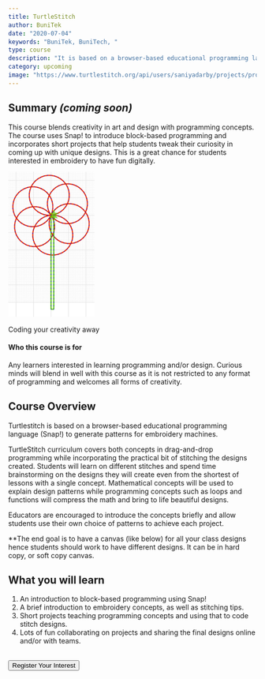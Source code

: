 ```yaml
---
title: TurtleStitch
author: BuniTek
date: "2020-07-04"
keywords: "BuniTek, BuniTech, "
type: course
description: "It is based on a browser-based educational programming language to generate patterns for embroidery machines."
category: upcoming
image: "https://www.turtlestitch.org/api/users/saniyadarby/projects/project/thumblink"
---
```

<div class ="markdown__content">
<h2 class='markdown__section'> <span class="test">Summary <i>(coming soon)</i></span> </h2>
  <p class="markdown_paragraph ">
    This course blends creativity in art and design with programming concepts. The course uses Snap! to introduce block-based programming and incorporates short projects that help students tweak their curiosity in coming up with unique designs.
    This is a great chance for students interested in embroidery to have fun digitally.
  </p>

  <img class="markdown__image" src="../../assets/images/courses/turtle-1.png" />
  <p class ="markdown__caption">Coding your creativity away </p>


  <h4 class="markdown__sub-section"> <span>Who this course is for</span> </h4>
    <p class="markdown_paragraph">
     Any learners interested in learning programming and/or design. Curious minds will blend in well with this course as it is not restricted to any format of programming and welcomes all forms of creativity.
    </p>



<h2 class='markdown__section'> Course Overview </h2>
  <p class="markdown_paragraph">
  Turtlestitch  is based on a browser-based educational programming language (Snap!) to generate patterns for embroidery machines.

TurtleStitch curriculum covers both concepts in drag-and-drop programming while incorporating the practical bit of stitching the designs created. 
Students will learn on different stitches and spend time brainstorming on the designs they will create even from the shortest of lessons with a single concept.
Mathematical concepts will be used to explain design patterns while programming concepts such as loops and functions will compress the math  and bring to life beautiful designs.

Educators are encouraged to introduce the concepts briefly and allow students use their own choice of patterns to achieve each project.


**The end goal is to have a canvas (like below) for all your class designs hence students should work to have different designs. It can be in hard copy, or soft copy canvas.

  </p>



<h2 class='markdown__section'>  What you will learn </h2>
  <ol>
    <li>An introduction to block-based programming using Snap!</li>
    <li>A brief introduction to embroidery concepts, as well as stitching tips.</li>
    <li>Short projects teaching programming concepts and using that to code stitch designs. </li>
    <li>Lots of fun collaborating on projects and sharing the final designs online and/or with teams. </li>
  </ol>

<br><a href="https://forms.gle/YshP2RryEUeqiXqH9" target="_blank"><button class="markdown__button is-primary has-bg-primary">Register Your Interest <div class="markdown__button__overlay"></div></button> </a>


</div>
